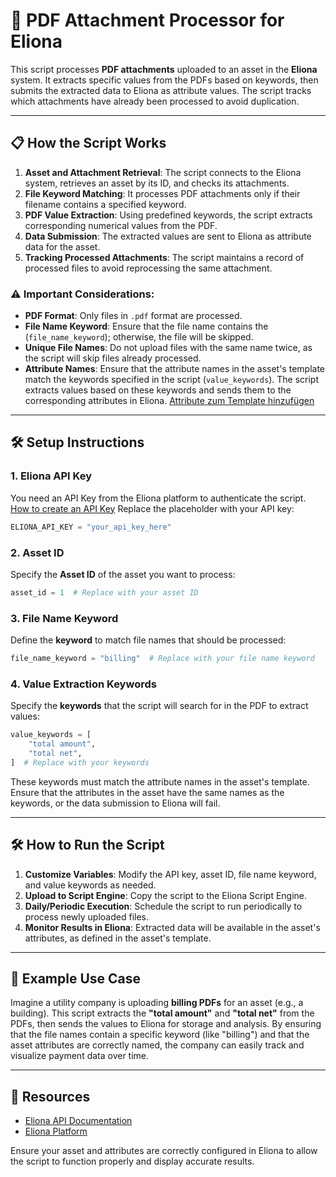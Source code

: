 
# 📄 PDF Attachment Processor for Eliona

This script processes **PDF attachments** uploaded to an asset in the **Eliona** system. It extracts specific values from the PDFs based on keywords, then submits the extracted data to Eliona as attribute values. The script tracks which attachments have already been processed to avoid duplication.

---

## 📋 How the Script Works

1. **Asset and Attachment Retrieval**: The script connects to the Eliona system, retrieves an asset by its ID, and checks its attachments.
2. **File Keyword Matching**: It processes PDF attachments only if their filename contains a specified keyword.
3. **PDF Value Extraction**: Using predefined keywords, the script extracts corresponding numerical values from the PDF.
4. **Data Submission**: The extracted values are sent to Eliona as attribute data for the asset.
5. **Tracking Processed Attachments**: The script maintains a record of processed files to avoid reprocessing the same attachment.

### ⚠️ Important Considerations:
- **PDF Format**: Only files in `.pdf` format are processed.
- **File Name Keyword**: Ensure that the file name contains the (`file_name_keyword`); otherwise, the file will be skipped.
- **Unique File Names**: Do not upload files with the same name twice, as the script will skip files already processed.
- **Attribute Names**: Ensure that the attribute names in the asset's template match the keywords specified in the script (`value_keywords`). The script extracts values based on these keywords and sends them to the corresponding attributes in Eliona. [Attribute zum Template hinzufügen](https://doc.eliona.io/collection/dokumentation/assets/asset-modellierung-templates-erstellen/ein-neues-template-erstellen#id-3-attribute-zum-template-hinzufugen)

---

## 🛠️ Setup Instructions

### 1. Eliona API Key

You need an API Key from the Eliona platform to authenticate the script. 
[How to create an API Key](https://doc.eliona.io/collection/dokumentation/einstellungen/api-schlussel#api-schlussel-erstellen)
Replace the placeholder with your API key:

```python
ELIONA_API_KEY = "your_api_key_here"
```

### 2. Asset ID

Specify the **Asset ID** of the asset you want to process:

```python
asset_id = 1  # Replace with your asset ID
```

### 3. File Name Keyword

Define the **keyword** to match file names that should be processed:

```python
file_name_keyword = "billing"  # Replace with your file name keyword
```

### 4. Value Extraction Keywords

Specify the **keywords** that the script will search for in the PDF to extract values:

```python
value_keywords = [
    "total amount",
    "total net",
]  # Replace with your keywords
```

These keywords must match the attribute names in the asset's template. Ensure that the attributes in the asset have the same names as the keywords, or the data submission to Eliona will fail.

---

## 🛠️ How to Run the Script

1. **Customize Variables**: Modify the API key, asset ID, file name keyword, and value keywords as needed.
2. **Upload to Script Engine**: Copy the script to the Eliona Script Engine.
3. **Daily/Periodic Execution**: Schedule the script to run periodically to process newly uploaded files.
4. **Monitor Results in Eliona**: Extracted data will be available in the asset's attributes, as defined in the asset's template.

---

## 👀 Example Use Case

Imagine a utility company is uploading **billing PDFs** for an asset (e.g., a building). This script extracts the **"total amount"** and **"total net"** from the PDFs, then sends the values to Eliona for storage and analysis. By ensuring that the file names contain a specific keyword (like "billing") and that the asset attributes are correctly named, the company can easily track and visualize payment data over time.

---

## 🔗 Resources

- [Eliona API Documentation](https://doc.eliona.io/)
- [Eliona Platform](https://eliona.io)

Ensure your asset and attributes are correctly configured in Eliona to allow the script to function properly and display accurate results.
